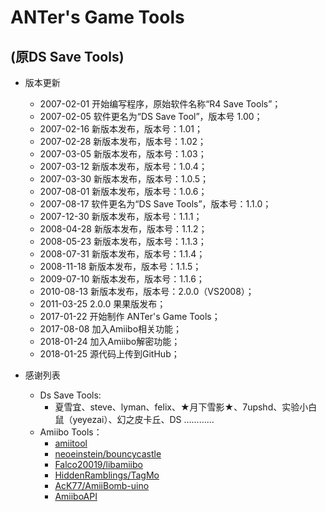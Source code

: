 # ANTer's Game Tools
## (原DS Save Tools)
* 版本更新
	* 2007-02-01 开始编写程序，原始软件名称“R4 Save Tools”；
	* 2007-02-05 软件更名为“DS Save Tool”，版本号 1.00；
	* 2007-02-16 新版本发布，版本号：1.01；
	* 2007-02-28 新版本发布，版本号：1.02；
	* 2007-03-05 新版本发布，版本号：1.03；
	* 2007-03-12 新版本发布，版本号：1.0.4；
	* 2007-03-30 新版本发布，版本号：1.0.5；
	* 2007-08-01 新版本发布，版本号：1.0.6；
	* 2007-08-17 软件更名为“DS Save Tools”，版本号：1.1.0；
	* 2007-12-30 新版本发布，版本号：1.1.1；
	* 2008-04-28 新版本发布，版本号：1.1.2；
	* 2008-05-23 新版本发布，版本号：1.1.3；
	* 2008-07-31 新版本发布，版本号：1.1.4；
	* 2008-11-18 新版本发布，版本号：1.1.5；
	* 2009-07-10 新版本发布，版本号：1.1.6；
	* 2010-08-13 新版本发布，版本号：2.0.0（VS2008）；
	* 2011-03-25 2.0.0 果果版发布；
	* 2017-01-22 开始制作 ANTer's Game Tools；
	* 2017-08-08 加入Amiibo相关功能；
	* 2018-01-24 加入Amiibo解密功能；
	* 2018-01-25 源代码上传到GitHub；
	
* 感谢列表
	* Ds Save Tools:
		* 夏雪宜、steve、lyman、felix、★月下雪影★、7upshd、实验小白鼠（yeyezai）、幻之皮卡丘、DS …………
	* Amiibo Tools：
	  * [amiitool](https://github.com/socram8888/amiitool)
	  * [neoeinstein/bouncycastle](https://github.com/neoeinstein/bouncycastle)
	  * [Falco20019/libamiibo](https://github.com/Falco20019/libamiibo)
	  * [HiddenRamblings/TagMo](https://github.com/HiddenRamblings/TagMo)
	  * [AcK77/AmiiBomb-uino](https://github.com/AcK77/AmiiBomb-uino)
	  * [AmiiboAPI](https://github.com/N3evin/AmiiboAPI)

